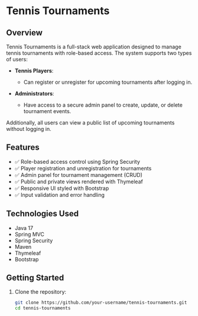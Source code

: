 # Tennis Tournaments

## Overview

Tennis Tournaments is a full-stack web application designed to manage tennis tournaments with role-based access. The system supports two types of users:

- **Tennis Players**:  
  - Can register or unregister for upcoming tournaments after logging in.

- **Administrators**:  
  - Have access to a secure admin panel to create, update, or delete tournament events.

Additionally, all users can view a public list of upcoming tournaments without logging in.

## Features

- ✅ Role-based access control using Spring Security  
- ✅ Player registration and unregistration for tournaments  
- ✅ Admin panel for tournament management (CRUD)  
- ✅ Public and private views rendered with Thymeleaf  
- ✅ Responsive UI styled with Bootstrap  
- ✅ Input validation and error handling

## Technologies Used

- Java 17  
- Spring MVC  
- Spring Security  
- Maven  
- Thymeleaf  
- Bootstrap  

## Getting Started

1. Clone the repository:
   ```bash
   git clone https://github.com/your-username/tennis-tournaments.git
   cd tennis-tournaments
